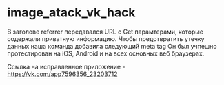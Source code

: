 # image_atack_vk_hack

В заголове referrer передавался URL с Get парамтерами, которые содержали приватную информацию.
Чтобы предотвратить утечку данных наша команда добавила следующий meta tag
<meta name="referrer" content="never">
Он был учпешно протестирован на iOS, Android и на всех основных веб браузерах.

Ссылка на исправленное приложение - https://vk.com/app7596356_23203712
